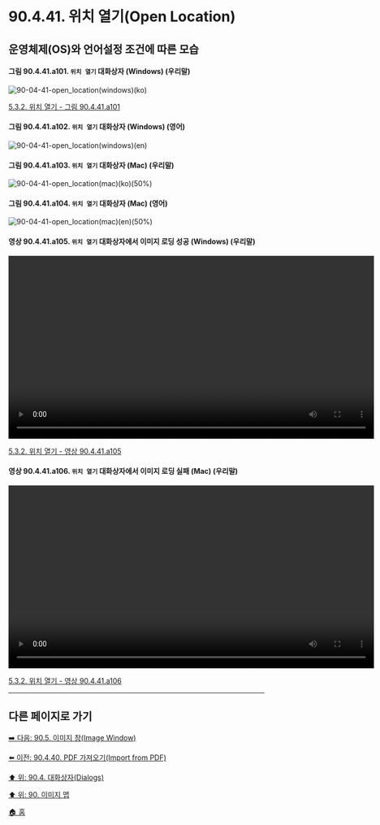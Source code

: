 # 90.4.41. 위치 열기(Open Location)
## 운영체제(OS)와 언어설정 조건에 따른 모습
#### 그림 90.4.41.a101. `위치 열기` 대화상자 (Windows) (우리말)
![90-04-41-open_location(windows)(ko)](https://github.com/wonder13662/gimp/assets/15767104/606fa2a9-9f74-4bb8-a475-2e78623584ee)

[5.3.2. 위치 열기 - 그림 90.4.41.a101](https://wonder13662.github.io/gimp/2.10.36_ko/05-03-02-open-location.html#%EA%B7%B8%EB%A6%BC-90441a101-%EC%9C%84%EC%B9%98-%EC%97%B4%EA%B8%B0-%EB%8C%80%ED%99%94%EC%83%81%EC%9E%90-windows-%EC%9A%B0%EB%A6%AC%EB%A7%90)

#### 그림 90.4.41.a102. `위치 열기` 대화상자 (Windows) (영어)
![90-04-41-open_location(windows)(en)](https://github.com/wonder13662/gimp/assets/15767104/c66d9a50-2dc8-40c1-afd1-9adfc5f9d67f)

#### 그림 90.4.41.a103. `위치 열기` 대화상자 (Mac) (우리말)
![90-04-41-open_location(mac)(ko)(50%)](https://github.com/wonder13662/gimp/assets/15767104/2f9e14f6-2fa0-4cb0-aace-ab699c9baa6e)

#### 그림 90.4.41.a104. `위치 열기` 대화상자 (Mac) (영어)
![90-04-41-open_location(mac)(en)(50%)](https://github.com/wonder13662/gimp/assets/15767104/eae5fc4a-3d79-4a65-89ce-b4f95bec35e7)

#### 영상 90.4.41.a105. `위치 열기` 대화상자에서 이미지 로딩 성공 (Windows) (우리말)
<video controls="controls" width="720" src="https://github.com/wonder13662/gimp/assets/15767104/c870f3e0-9c7e-49ee-959e-9362f900a663"></video>

[5.3.2. 위치 열기 - 영상 90.4.41.a105](https://wonder13662.github.io/gimp/2.10.36_ko/05-03-02-open-location.html#%EC%98%81%EC%83%81-90441a105-%EC%9C%84%EC%B9%98-%EC%97%B4%EA%B8%B0-%EB%8C%80%ED%99%94%EC%83%81%EC%9E%90%EC%97%90%EC%84%9C-%EC%9D%B4%EB%AF%B8%EC%A7%80-%EB%A1%9C%EB%94%A9-%EC%84%B1%EA%B3%B5-windows-%EC%9A%B0%EB%A6%AC%EB%A7%90)

#### 영상 90.4.41.a106. `위치 열기` 대화상자에서 이미지 로딩 실패 (Mac) (우리말)
<video controls="controls" width="720" src="https://github.com/wonder13662/gimp/assets/15767104/34240b4a-ac31-4302-91f9-35e0b1ab5e18"></video>

[5.3.2. 위치 열기 - 영상 90.4.41.a106](https://wonder13662.github.io/gimp/2.10.36_ko/05-03-02-open-location.html#%EC%98%81%EC%83%81-90441a106-%EC%9C%84%EC%B9%98-%EC%97%B4%EA%B8%B0-%EB%8C%80%ED%99%94%EC%83%81%EC%9E%90%EC%97%90%EC%84%9C-%EC%9D%B4%EB%AF%B8%EC%A7%80-%EB%A1%9C%EB%94%A9-%EC%8B%A4%ED%8C%A8-mac-%EC%9A%B0%EB%A6%AC%EB%A7%90)

***

## 다른 페이지로 가기
[➡️ 다음: 90.5. 이미지 창(Image Window)](./90-05-00-image_window.md)

[⬅️ 이전: 90.4.40. PDF 가져오기(Import from PDF)](./90-04-40-import_from_pdf.md)

[⬆️ 위: 90.4. 대화상자(Dialogs)](./90-04-00-dialogs.md)

[⬆️ 위: 90. 이미지 맵](./90-00-image-map.md)

[🏠 홈](./00-home.md)
